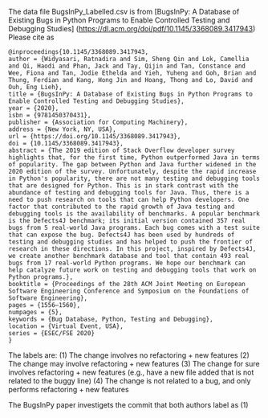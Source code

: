 The data file BugsInPy_Labelled.csv is from [BugsInPy: A Database of Existing Bugs in Python Programs to
Enable Controlled Testing and Debugging Studies] (https://dl.acm.org/doi/pdf/10.1145/3368089.3417943)
Please cite as
```
@inproceedings{10.1145/3368089.3417943,
author = {Widyasari, Ratnadira and Sim, Sheng Qin and Lok, Camellia and Qi, Haodi and Phan, Jack and Tay, Qijin and Tan, Constance and Wee, Fiona and Tan, Jodie Ethelda and Yieh, Yuheng and Goh, Brian and Thung, Ferdian and Kang, Hong Jin and Hoang, Thong and Lo, David and Ouh, Eng Lieh},
title = {BugsInPy: A Database of Existing Bugs in Python Programs to Enable Controlled Testing and Debugging Studies},
year = {2020},
isbn = {9781450370431},
publisher = {Association for Computing Machinery},
address = {New York, NY, USA},
url = {https://doi.org/10.1145/3368089.3417943},
doi = {10.1145/3368089.3417943},
abstract = {The 2019 edition of Stack Overflow developer survey highlights that, for the first time, Python outperformed Java in terms of popularity. The gap between Python and Java further widened in the 2020 edition of the survey. Unfortunately, despite the rapid increase in Python's popularity, there are not many testing and debugging tools that are designed for Python. This is in stark contrast with the abundance of testing and debugging tools for Java. Thus, there is a need to push research on tools that can help Python developers. One factor that contributed to the rapid growth of Java testing and debugging tools is the availability of benchmarks. A popular benchmark is the Defects4J benchmark; its initial version contained 357 real bugs from 5 real-world Java programs. Each bug comes with a test suite that can expose the bug. Defects4J has been used by hundreds of testing and debugging studies and has helped to push the frontier of research in these directions. In this project, inspired by Defects4J, we create another benchmark database and tool that contain 493 real bugs from 17 real-world Python programs. We hope our benchmark can help catalyze future work on testing and debugging tools that work on Python programs.},
booktitle = {Proceedings of the 28th ACM Joint Meeting on European Software Engineering Conference and Symposium on the Foundations of Software Engineering},
pages = {1556–1560},
numpages = {5},
keywords = {Bug Database, Python, Testing and Debugging},
location = {Virtual Event, USA},
series = {ESEC/FSE 2020}
}
```

The labels are:
(1) The change involves no refactoring + new features
(2) The change may involve refactoring + new features
(3) The change for sure involves refactoring + new features (e.g., have a new file added that is not related to the buggy line)
(4) The change is not related to a bug, and only performs refactoring + new features

The BugsInPy paper investigets the commit that both authors label as (1)
